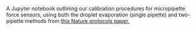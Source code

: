 A Jupyter notebook outlining our calibration procedures for micropipette force sensors, using both the droplet evaporation (single pipette) and two-pipette methods from [⁠this Nature protocols paper.](https://www.nature.com/articles/s41596-018-0110-x)
